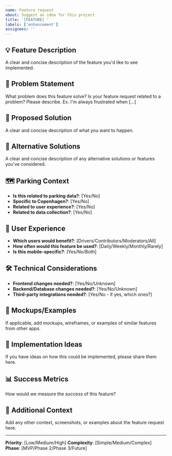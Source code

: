 ```yaml
---
name: Feature request
about: Suggest an idea for this project
title: '[FEATURE] '
labels: ['enhancement']
assignees: ''
---
```


## 💡 Feature Description
A clear and concise description of the feature you'd like to see implemented.

## 🎯 Problem Statement
What problem does this feature solve? Is your feature request related to a problem? Please describe.
Ex. I'm always frustrated when [...]

## 💭 Proposed Solution
A clear and concise description of what you want to happen.

## 🔄 Alternative Solutions
A clear and concise description of any alternative solutions or features you've considered.

## 🗺️ Parking Context
- **Is this related to parking data?**: [Yes/No]
- **Specific to Copenhagen?**: [Yes/No]
- **Related to user experience?**: [Yes/No]
- **Related to data collection?**: [Yes/No]

## 📱 User Experience
- **Which users would benefit?**: [Drivers/Contributors/Moderators/All]
- **How often would this feature be used?**: [Daily/Weekly/Monthly/Rarely]
- **Is this mobile-specific?**: [Yes/No/Both]

## 🛠️ Technical Considerations
- **Frontend changes needed?**: [Yes/No/Unknown]
- **Backend/Database changes needed?**: [Yes/No/Unknown]
- **Third-party integrations needed?**: [Yes/No - if yes, which ones?]

## 📸 Mockups/Examples
If applicable, add mockups, wireframes, or examples of similar features from other apps.

## 🚀 Implementation Ideas
If you have ideas on how this could be implemented, please share them here.

## 📊 Success Metrics
How would we measure the success of this feature?

## 🔗 Additional Context
Add any other context, screenshots, or examples about the feature request here.

---

**Priority**: [Low/Medium/High]
**Complexity**: [Simple/Medium/Complex]
**Phase**: [MVP/Phase 2/Phase 3/Future] 